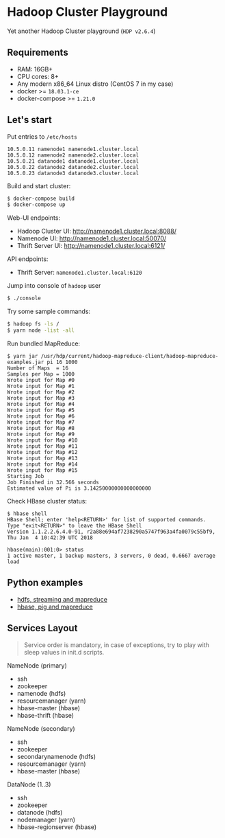 # Hadoop Cluster Playground

Yet another Hadoop Cluster playground (`HDP v2.6.4`)

## Requirements

* RAM: 16GB+
* CPU cores: 8+
* Any modern x86_64 Linux distro (CentOS 7 in my case)
* docker >= `18.03.1-ce`
* docker-compose >= `1.21.0`

## Let's start

Put entries to `/etc/hosts`
```
10.5.0.11 namenode1 namenode1.cluster.local
10.5.0.12 namenode2 namenode2.cluster.local
10.5.0.21 datanode1 datanode1.cluster.local
10.5.0.22 datanode2 datanode2.cluster.local
10.5.0.23 datanode3 datanode3.cluster.local
```

Build and start cluster:
```bash
$ docker-compose build
$ docker-compose up
```

Web-UI endpoints:
* Hadoop Cluster UI: http://namenode1.cluster.local:8088/
* Namenode UI: http://namenode1.cluster.local:50070/
* Thrift Server UI: http://namenode1.cluster.local:6121/

API endpoints:
* Thrift Server: `namenode1.cluster.local:6120`

Jump into console of `hadoop` user
```bash
$ ./console
```

Try some sample commands:
```bash
$ hadoop fs -ls /
$ yarn node -list -all
```

Run bundled MapReduce:
```
$ yarn jar /usr/hdp/current/hadoop-mapreduce-client/hadoop-mapreduce-examples.jar pi 16 1000
Number of Maps  = 16
Samples per Map = 1000
Wrote input for Map #0
Wrote input for Map #1
Wrote input for Map #2
Wrote input for Map #3
Wrote input for Map #4
Wrote input for Map #5
Wrote input for Map #6
Wrote input for Map #7
Wrote input for Map #8
Wrote input for Map #9
Wrote input for Map #10
Wrote input for Map #11
Wrote input for Map #12
Wrote input for Map #13
Wrote input for Map #14
Wrote input for Map #15
Starting Job
Job Finished in 32.566 seconds
Estimated value of Pi is 3.14250000000000000000
```

Check HBase cluster status:
```
$ hbase shell
HBase Shell; enter 'help<RETURN>' for list of supported commands.
Type "exit<RETURN>" to leave the HBase Shell
Version 1.1.2.2.6.4.0-91, r2a88e694af7238290a5747f963a4fa0079c55bf9, Thu Jan  4 10:42:39 UTC 2018
 
hbase(main):001:0> status
1 active master, 1 backup masters, 3 servers, 0 dead, 0.6667 average load
```

## Python examples

* [hdfs, streaming and mapreduce](./workspace/scripts/hdfs_streaming)
* [hbase, pig and mapreduce](./workspace/scripts/hbase_pig)


## Services Layout

> Service order is mandatory, in case of exceptions,
try to play with sleep values in init.d scripts.

NameNode (primary)
* ssh
* zookeeper
* namenode (hdfs)
* resourcemanager (yarn)
* hbase-master (hbase)
* hbase-thrift (hbase)

NameNode (secondary)
* ssh
* zookeeper
* secondarynamenode (hdfs)
* resourcemanager (yarn)
* hbase-master (hbase)

DataNode (1..3)
* ssh
* zookeeper
* datanode (hdfs)
* nodemanager (yarn)
* hbase-regionserver (hbase)
